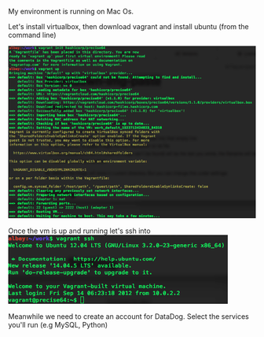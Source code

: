 My environment is running on Mac Os.

Let's install virtualbox, then download vagrant and install ubuntu (from the command line)

![](assets/markdown-img-paste-20180414152214597.png)

Once the vm is up and running let's ssh into ![](assets/markdown-img-paste-20180414152122243.png)

Meanwhile we need to create an account for DataDog.
Select the services you'll run (e.g MySQL, Python)
